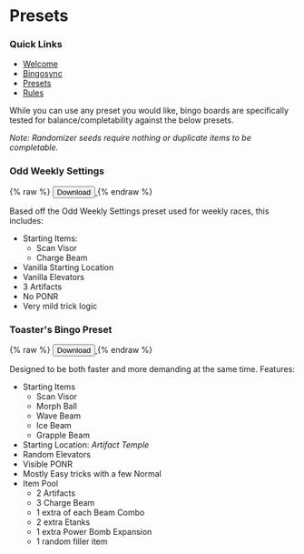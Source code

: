 # Presets

### Quick Links
- [Welcome](../index.md)
- [Bingosync](https://www.bingosync.com/)
- [Presets](presets.md)
- [Rules](../rules.md)

While you can use any preset you would like, bingo boards are specifically tested for balance/completability against the below presets.

*Note: Randomizer seeds require nothing or duplicate items to be completable.*

### Odd Weekly Settings

{% raw %}
<a href="odd_weekly.json" download>
  <button>Download</button>
</a>
{% endraw %}

Based off the Odd Weekly Settings preset used for weekly races, this includes:
- Starting Items: 
  - Scan Visor
  - Charge Beam
- Vanilla Starting Location
- Vanilla Elevators
- 3 Artifacts
- No PONR
- Very mild trick logic

### Toaster's Bingo Preset

{% raw %}
<a href="toaster_bingo.json" download>
  <button>Download</button>
</a>
{% endraw %}

Designed to be both faster and more demanding at the same time. Features:
- Starting Items
  - Scan Visor
  - Morph Ball
  - Wave Beam
  - Ice Beam
  - Grapple Beam
- Starting Location: *Artifact Temple*
- Random Elevators
- Visible PONR
- Mostly Easy tricks with a few Normal
- Item Pool
  - 2 Artifacts
  - 3 Charge Beam
  - 1 extra of each Beam Combo
  - 2 extra Etanks
  - 1 extra Power Bomb Expansion
  - 1 random filler item
